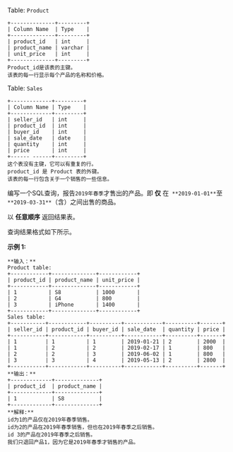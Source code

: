 Table: `Product`

    
    
    +--------------+---------+
    | Column Name  | Type    |
    +--------------+---------+
    | product_id   | int     |
    | product_name | varchar |
    | unit_price   | int     |
    +--------------+---------+
    Product_id是该表的主键。
    该表的每一行显示每个产品的名称和价格。
    

Table: `Sales`

    
    
    +-------------+---------+
    | Column Name | Type    |
    +-------------+---------+
    | seller_id   | int     |
    | product_id  | int     |
    | buyer_id    | int     |
    | sale_date   | date    |
    | quantity    | int     |
    | price       | int     |
    +------ ------+---------+
    这个表没有主键，它可以有重复的行。
    product_id 是 Product 表的外键。
    该表的每一行包含关于一个销售的一些信息。
    



编写一个SQL查询，报告`2019年春季`才售出的产品。即 **仅** 在` **2019-01-01**`至`
**2019-03-31**`（含）之间出售的商品。

以 **任意顺序** 返回结果表。

查询结果格式如下所示。



**示例 1:**

    
    
    **输入：**
    Product table:
    +------------+--------------+------------+
    | product_id | product_name | unit_price |
    +------------+--------------+------------+
    | 1          | S8           | 1000       |
    | 2          | G4           | 800        |
    | 3          | iPhone       | 1400       |
    +------------+--------------+------------+
    Sales table:
    +-----------+------------+----------+------------+----------+-------+
    | seller_id | product_id | buyer_id | sale_date  | quantity | price |
    +-----------+------------+----------+------------+----------+-------+
    | 1         | 1          | 1        | 2019-01-21 | 2        | 2000  |
    | 1         | 2          | 2        | 2019-02-17 | 1        | 800   |
    | 2         | 2          | 3        | 2019-06-02 | 1        | 800   |
    | 3         | 3          | 4        | 2019-05-13 | 2        | 2800  |
    +-----------+------------+----------+------------+----------+-------+
    **输出：**
    +-------------+--------------+
    | product_id  | product_name |
    +-------------+--------------+
    | 1           | S8           |
    +-------------+--------------+
    **解释:**
    id为1的产品仅在2019年春季销售。
    id为2的产品在2019年春季销售，但也在2019年春季之后销售。
    id 3的产品在2019年春季之后销售。
    我们只退回产品1，因为它是2019年春季才销售的产品。

